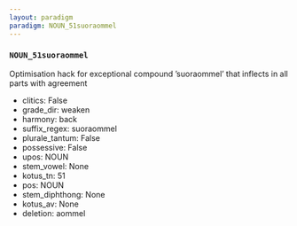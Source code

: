 ```yaml
---
layout: paradigm
paradigm: NOUN_51suoraommel
---
```

### ` NOUN_51suoraommel `

Optimisation hack for exceptional compound ’suoraommel’ that inflects in all parts with agreement
* clitics: False
* grade_dir: weaken
* harmony: back
* suffix_regex: suoraommel
* plurale_tantum: False
* possessive: False
* upos: NOUN
* stem_vowel: None
* kotus_tn: 51
* pos: NOUN
* stem_diphthong: None
* kotus_av: None
* deletion: aommel
